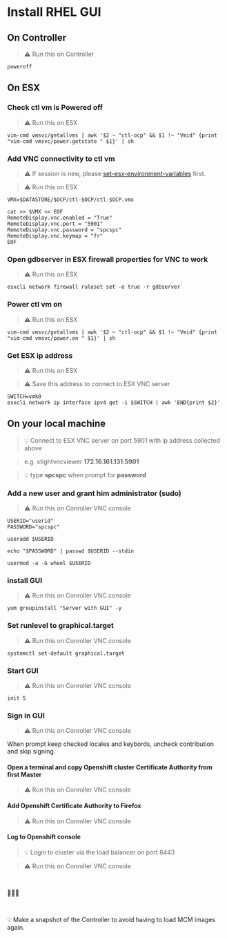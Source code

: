 # Install RHEL GUI

## On Controller

> :warning: Run this on Controller

	poweroff

## On ESX

### Check ctl vm is Powered off

> :warning: Run this on ESX

	vim-cmd vmsvc/getallvms | awk '$2 ~ "ctl-ocp" && $1 !~ "Vmid" {print "vim-cmd vmsvc/power.getstate " $1}' | sh


### Add VNC connectivity to ctl vm

> :warning: If session is new, please [set-esx-environment-variables](https://github.com/bpshparis/ocp-esx/blob/master/Build-Cluster.md#set-esx-environment-variables) first.

> :warning: Run this on ESX

```
VMX=$DATASTORE/$OCP/ctl-$OCP/ctl-$OCP.vmx

cat >> $VMX << EOF
RemoteDisplay.vnc.enabled = "True"
RemoteDisplay.vnc.port = "5901"  	 
RemoteDisplay.vnc.password = "spcspc"
RemoteDisplay.vnc.keymap = "fr"
EOF
```

### Open gdbserver in ESX firewall properties for VNC to work

> :warning: Run this on ESX

	esxcli network firewall ruleset set -e true -r gdbserver

### Power ctl vm on

> :warning: Run this on ESX

	vim-cmd vmsvc/getallvms | awk '$2 ~ "ctl-ocp" && $1 !~ "Vmid" {print "vim-cmd vmsvc/power.on " $1}' | sh

### Get ESX ip address

> :warning: Run this on ESX

> :warning: Save this address to connect to ESX VNC server

```
SWITCH=vmk0
esxcli network ip interface ipv4 get -i $SWITCH | awk 'END{print $2}'
```

## On your local machine

> :bulb: Connect to ESX VNC server on port 5901 with ip address collected above

> e.g. xtightvncviewer **172.16.161.131**:**5901**

> :bulb: type **spcspc** when prompt for **password**

### Add a new user and grant him administrator (sudo)

> :warning: Run this on Conroller VNC console

```
USERID="userid"
PASSWORD="spcspc"

useradd $USERID

echo "$PASSWORD" | passwd $USERID --stdin

usermod -a -G wheel $USERID
```

### install GUI

> :warning: Run this on Conroller VNC console

	yum groupinstall "Server with GUI" -y

### Set runlevel to graphical.target

> :warning: Run this on Conroller VNC console

	systemctl set-default graphical.target

### Start GUI

> :warning: Run this on Conroller VNC console

	init 5

### Sign in GUI

> :warning: Run this on Conroller VNC console

When prompt keep checked locales and keybords, uncheck contribution and skip signing.

#### Open a terminal and copy Openshift cluster Certificate Authority from first Master 

> :warning: Run this on Conroller VNC console

#### Add Openshift Certificate Authority to Firefox

> :warning: Run this on Conroller VNC console

#### Log to Openshift console

>:bulb: Login to cluster via the load balancer on port 8443 

> :warning: Run this on Conroller VNC console


<br>

:checkered_flag::checkered_flag::checkered_flag:

<br>

:bulb: Make a snapshot of the Controller to avoid having to load MCM images again.

<br>

